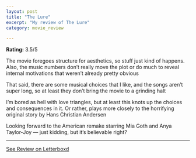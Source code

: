 ```yaml
---
layout: post
title: "The Lure"
excerpt: "My review of The Lure"
category: movie_review

---
```


**Rating:** 3.5/5

The movie foregoes structure for aesthetics, so stuff just kind of happens. Also, the music numbers don’t really move the plot or do much to reveal internal motivations that weren’t already pretty obvious

That said, there are some musical choices that I like, and the songs aren’t super long, so at least they don’t bring the movie to a grinding halt

I’m bored as hell with love triangles, but at least this knots up the choices and consequences in it. Or rather, plays more closely to the horrifying original story by Hans Christian Andersen

Looking forward to the American remake starring Mia Goth and Anya Taylor-Joy — just kidding, but it’s believable right?

<hr>

[See Review on Letterboxd](https://boxd.it/3X3GG5)

